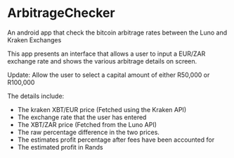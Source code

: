 # ArbitrageChecker
An android app that check the bitcoin arbitrage rates between the Luno and Kraken Exchanges

This app presents an interface that allows a user to input a EUR/ZAR exchange rate and shows
the various arbitrage details on screen.

Update: Allow the user to select a capital amount of either R50,000 or R100,000

The details include:
- The kraken XBT/EUR price (Fetched using the Kraken API)
- The exchange rate that the user has entered
- The XBT/ZAR price (Fetched from the Luno API)
- The raw percentage difference in the two prices.
- The estimates profit percentage after fees have been accounted for
- The estimated profit in Rands

